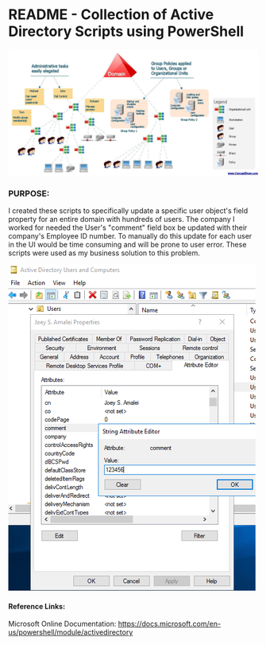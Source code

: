 # README - Collection of Active Directory Scripts using PowerShell

![Title Banner](/Windows/ActiveDirectory/media/windows_ad.jpg)

### PURPOSE:
I created these scripts to specifically update a specific user object's field property for an entire domain with hundreds of users. The company I worked for needed the User's "comment" field box be updated with their company's Employee ID number. To manually do this update for each user in the UI would be time consuming and will be prone to user error. These scripts were used as my business solution to this problem.

![Comment Field](/Windows/ActiveDirectory/media/comment_field.png)


#### Reference Links:
Microsoft Online Documentation: https://docs.microsoft.com/en-us/powershell/module/activedirectory
